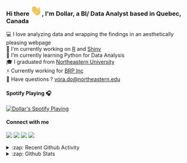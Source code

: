 ### Hi there <img src="https://raw.githubusercontent.com/ABSphreak/ABSphreak/master/gifs/Hi.gif" width="30px">, I'm Dollar, a BI/ Data Analyst based in Quebec, Canada 

💻 I love analyzing data and wrapping the findings in an aesthetically pleasing webpage <br />
🔭 I'm currently working on [R](https://www.r-project.org/about.html) and [Shiny](https://shiny.rstudio.com/)<br />
🌱 I’m currently learning Python for Data Analysis<br />
🎓 I graduated from [Northeastern University](https://www.northeastern.edu/)<br />
⚡ Currently working for [BRP Inc](https://www.brp.com/)<br />
📧 Have questions ? [vora.do@northeastern.edu](mailto:vora.do@northeastern.edu) <br />

#### Spotify Playing 🎧

<!-- <a href="https://spotify-now-playing-blond.vercel.app/now-playing?open">
    <img src="https://spotify-now-playing-blond.vercel.app/now-playing" width="256" height="64" alt="Now Playing">`
</a>-->
[<img src="https://spotify-now-playing-blond.vercel.app/api/spotify-playing" alt="Dollar's Spotify Playing" width="350" />](https://open.spotify.com/user/12154465840)

#### Connect with me
<p align="left">
<a href= "https://www.linkedin.com/in/dollarvora/"><img src="https://img.icons8.com/material-outlined/30/000000/linkedin.png"/></a>
<a href= "https://twitter.com/dollarvora"><img src="https://img.icons8.com/material-outlined/30/000000/twitter.png"/></a>
<a href= "https://www.facebook.com/dollarvora/"><img src="https://img.icons8.com/material-outlined/30/000000/facebook.png"/></a>
<a href= "https://www.instagram.com/dollarvora/"><img src="https://img.icons8.com/material-outlined/30/000000/instagram.png"/></a>
</p>

<details>
  <summary>:zap: Recent Github Activity</summary>
  
<!--START_SECTION:activity-->

</details>

<details>
  <summary>:zap: Github Stats</summary>

  <img align="left" src="https://github-readme-stats-zeta-three.vercel.app/api/?username=dollarvora&count_private=true&show_icons=true&hide_border=true&title_color=fffffff&icon_color=000000&text_color=000000" alt="github stats"/>

<img align="right" alt="dollarvora Github programs" src="https://github-readme-stats-zeta-three.vercel.app/api/top-langs/?username=dollarvora&layout=compact&count_private=true&show_icons=true&hide_border=true&title_color=fffffff&icon_color=000000&text_color=000000" />
</details>
